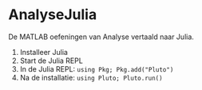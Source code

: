 # AnalyseJulia
De MATLAB oefeningen van Analyse vertaald naar Julia.

1) Installeer Julia
2) Start de Julia REPL
3) In de Julia REPL: `using Pkg; Pkg.add("Pluto")`
4) Na de installatie: `using Pluto; Pluto.run()`
